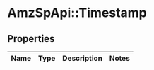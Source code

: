 # AmzSpApi::Timestamp

## Properties
Name | Type | Description | Notes
------------ | ------------- | ------------- | -------------

